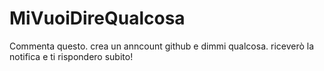 # MiVuoiDireQualcosa
Commenta questo. crea un anncount github e dimmi qualcosa. riceverò la notifica e ti rispondero subito!
